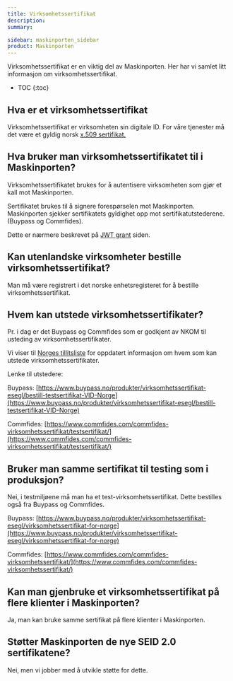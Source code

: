 ```yaml
---
title: Virksomhetssertifikat
description:
summary:

sidebar: maskinporten_sidebar
product: Maskinporten
---
```


Virksomhetssertifikat er en viktig del av Maskinporten. Her har vi samlet litt informasjon om virksomhetssertifikat.

* TOC
{:toc}

## Hva er et virksomhetssertifikat

Virksomhetssertifikat er virksomheten sin digitale ID. For våre tjenester må det være et gyldig norsk [x.509 sertifikat.](https://www.ssl.com/no/Vanlige-sp%C3%B8rsm%C3%A5l/hva-er-et-x-509-sertifikat/)

## Hva bruker man virksomhetssertifikatet til i Maskinporten?

Virksomhetssertifikatet brukes for å autentisere virksomheten som gjør et kall mot Maskinporten.

Sertifikatet brukes til å signere forespørselen mot Maskinporten. Maskinporten sjekker sertifikatets gyldighet opp mot sertifikatutstederene. (Buypass og Commfides).

Dette er nærmere beskrevet på [JWT grant](https://docs.digdir.no/maskinporten_protocol_jwtgrant.html) siden.

## Kan utenlandske virksomheter bestille virksomhetssertifikat?

Man må være registrert i det norske enhetsregisteret for å bestille virksomhetssertifikat.

## Hvem kan utstede virksomhetssertifikater?

Pr. i dag er det Buypass og Commfides som er godkjent av NKOM til usteding av virksomhetssertifikater.

Vi viser til [Norges tillitsliste](https://www.nkom.no/internett/elektronisk-id-og-tillitstjenester/tillitsliste-trusted-list) for oppdatert informasjon om hvem som kan utstede virksomhetssertifikater.

Lenke til utstedere:

Buypass: [https://www.buypass.no/produkter/virksomhetssertifikat-esegl/bestill-testsertifikat-VID-Norge](https://www.buypass.no/produkter/virksomhetssertifikat-esegl/bestill-testsertifikat-VID-Norge)

Commfides: [https://www.commfides.com/commfides-virksomhetssertifikat/testsertifikat/](https://www.commfides.com/commfides-virksomhetssertifikat/testsertifikat/)

## Bruker man samme sertifikat til testing som i produksjon?

Nei, i testmiljøene må man ha et test-virksomhetssertifikat. Dette bestilles også fra Buypass og Commfides.

Buypass: [https://www.buypass.no/produkter/virksomhetssertifikat-esegl/virksomhetssertifikat-for-norge](https://www.buypass.no/produkter/virksomhetssertifikat-esegl/virksomhetssertifikat-for-norge)

Commfides: [https://www.commfides.com/commfides-virksomhetssertifikat/](https://www.commfides.com/commfides-virksomhetssertifikat/)

## Kan man gjenbruke et virksomhetssertifikat på flere klienter i Maskinporten?

Ja, man kan bruke samme sertifikat på flere klienter i Maskinporten.

## Støtter Maskinporten de nye SEID 2.0 sertifikatene?

Nei, men vi jobber med å utvikle støtte for dette. 
